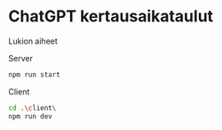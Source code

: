 # ChatGPT kertausaikataulut
Lukion aiheet

Server
```bash
npm run start
```

Client
```bash
cd .\client\
npm run dev
```
